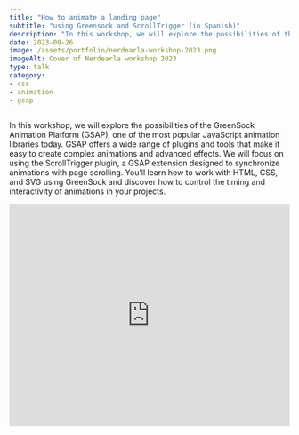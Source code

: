 ```yaml
---
title: "How to animate a landing page"
subtitle: "using Greensock and ScrollTrigger (in Spanish)"
description: "In this workshop, we will explore the possibilities of the GreenSock Animation Platform (GSAP), one of the most popular JavaScript animation libraries today. GSAP offers a wide range of plugins and tools that make it easy to create complex animations and advanced effects"
date: 2023-09-26
image: /assets/portfolio/nerdearla-workshop-2023.png
imageAlt: Cover of Nerdearla workshop 2023
type: talk
category: 
- css
- animation
- gsap
---
```


In this workshop, we will explore the possibilities of the GreenSock Animation Platform (GSAP), one of the most popular JavaScript animation libraries today. GSAP offers a wide range of plugins and tools that make it easy to create complex animations and advanced effects. We will focus on using the ScrollTrigger plugin, a GSAP extension designed to synchronize animations with page scrolling. You’ll learn how to work with HTML, CSS, and SVG using GreenSock and discover how to control the timing and interactivity of animations in your projects.

<iframe class="iframe-post" width="100%" height="400" src="https://www.youtube.com/embed/eHyDtrtdDHw?si=Jqk6ZcK-kET-jODu" title="YouTube video player" frameborder="0" allow="accelerometer; autoplay; clipboard-write; encrypted-media; gyroscope; picture-in-picture; web-share" referrerpolicy="strict-origin-when-cross-origin" allowfullscreen></iframe>